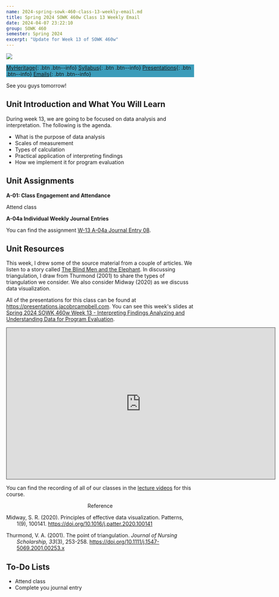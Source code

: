 ```yaml
---
name: 2024-spring-sowk-460-class-13-weekly-email.md
title: Spring 2024 SOWK 460w Class 13 Weekly Email
date: 2024-04-07 23:22:10
group: SOWK 460
semester: Spring 2024
excerpt: "Update for Week 13 of SOWK 460w"
---
```


![](https://jacobrcampbell.com/assets/media/2024-01-19-sowk-460w-email-header-image.jpg)

<div style="background-color: #3b9cba; width: 100%;" markdown="1">

[MyHeritage](https://myheritage.heritage.edu/ICS/Academics/SOWK/SOWK_460W/2324_SP-SOWK_460W-1/){: .btn .btn--info}
[Syllabus](https://jacobrcampbell.com/assets/media/2024-spring-sowk-460w-1-course-syllabus-campbell.pdf){: .btn .btn--info}
[Presentations](https://presentations.jacobrcampbell.com){: .btn .btn--info}
[Emails](https://jacobrcampbell.com/communications/){: .btn .btn--info}

</div>

See you guys tomorrow!

## Unit Introduction and What You Will Learn

During week 13, we are going to be focused on data analysis and interpretation. The following is the agenda.

- What is the purpose of data analysis
- Scales of measurement
- Types of calculation
- Practical application of interpreting findings
- How we implement it for program evaluation


## Unit Assignments

**A-01: Class Engagement and Attendance**

Attend class

**A-04a Individual Weekly Journal Entries**

You can find the assignment [W-13 A-04a Journal Entry 08](https://myheritage.heritage.edu/ICS/Academics/SOWK/SOWK_460W/2324_SP-SOWK_460W-1/W-13_48_-_414.jnz?portlet=Group_Discussion_Forums&screen=TopicView&screenType=change&id=5c1d8360-4c1b-4451-9309-1e1b6739d42a).

## Unit Resources

This week, I drew some of the source material from a couple of articles. We listen to a story called [The Blind Men and the Elephant](https://youtu.be/bJVBQefNXIw). In discussing triangulation, I draw from Thurmond (2001) to share the types of triangulation we consider. We also consider Midway (2020) as we discuss data visualization. 

All of the presentations for this class can be found at <https://presentations.jacobrcampbell.com>. You can see this week's slides at [Spring 2024 SOWK 460w Week 13 - Interpreting Findings Analyzing and Understanding Data for Program Evaluation](https://presentations.jacobrcampbell.com/qXSBIr).

<iframe src="https://presentations.jacobrcampbell.com/qXSBIr/embed" height="405" width="720" style="border: 1px solid #464646;" allowfullscreen allow="autoplay"></iframe>

You can find the recording of all of our classes in the [lecture videos](https://myheritage.heritage.edu/ICS/Academics/SOWK/SOWK_460W/2324_SP-SOWK_460W-1/Lecture_Videos.jnz) for this course.

<div style="text-align: center" markdown="1">
Reference
</div>
<div style="margin: 0 0 0 2em; text-indent: -2em;" markdown="1">

Midway, S. R. (2020). Principles of effective data visualization. Patterns, 1(9), 100141. https://doi.org/10.1016/j.patter.2020.100141 

Thurmond, V. A. (2001). The point of triangulation. _Journal of Nursing Scholarship, 33_(3), 253-258. <https://doi.org/10.1111/j.1547-5069.2001.00253.x>

</div>

## To-Do Lists

- Attend class
- Complete you journal entry